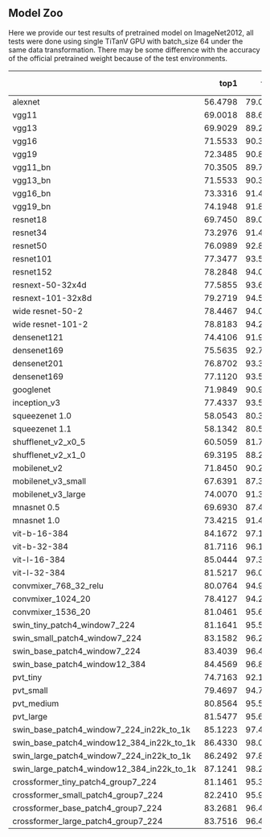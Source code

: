 ## Model Zoo
Here we provide our test results of pretrained model on ImageNet2012, all tests were done using single TiTanV GPU with batch_size 64 under the same data transformation. There may be some difference with the accuracy of the official pretrained weight because of the test environments.

|                        |    top1 |    top5 |  batch_size | image size |
|:-----------------------|--------:|--------:|------------:|-----------:|
| alexnet                | 56.4798 | 79.0281 |     64      |   224      |
| vgg11                  | 69.0018 | 88.6029 |     64      |   224      |
| vgg13                  | 69.9029 | 89.2203 |     64      |   224      |
| vgg16                  | 71.5533 | 90.3553 |     64      |   224      |
| vgg19                  | 72.3485 | 90.8488 |     64      |   224      |
| vgg11_bn               | 70.3505 | 89.7838 |     64      |   224      |
| vgg13_bn               | 71.5533 | 90.3473 |     64      |   224      |
| vgg16_bn               | 73.3316 | 91.4942 |     64      |   224      |
| vgg19_bn               | 74.1948 | 91.8139 |     64      |   224      |
| resnet18               | 69.7450 | 89.0645 |     64      |   224      |
| resnet34               | 73.2976 | 91.4102 |     64      |   224      |
| resnet50               | 76.0989 | 92.8389 |     64      |   224      |
| resnet101              | 77.3477 | 93.5342 |     64      |   224      |
| resnet152              | 78.2848 | 94.0457 |     64      |   224      |
| resnext-50-32x4d       | 77.5855 | 93.6921 |     64      |   224      |
| resnext-101-32x8d      | 79.2719 | 94.5073 |     64      |   224      |
| wide resnet-50-2       | 78.4467 | 94.0737 |     64      |   224      |
| wide resnet-101-2      | 78.8183 | 94.2775 |     64      |   224      |
| densenet121            | 74.4106 | 91.9557 |     64      |   224      |
| densenet169            | 75.5635 | 92.7949 |     64      |   224      |
| densenet201            | 76.8702 | 93.3584 |     64      |   224      |
| densenet169            | 77.1120 | 93.5422 |     64      |   224      |
| googlenet              | 71.9849 | 90.9047 |     64      |   224      |
| inception_v3           | 77.4337 | 93.5842 |     64      |   299      |
| squeezenet 1.0         | 58.0543 | 80.3848 |     64      |   224      |
| squeezenet 1.1         | 58.1342 | 80.5826 |     64      |   224      |
| shufflenet_v2_x0_5     | 60.5059 | 81.7096 |     64      |   224      |
| shufflenet_v2_x1_0     | 69.3195 | 88.2912 |     64      |   224      |
| mobilenet_v2           | 71.8450 | 90.2653 |     64      |   224      |
| mobilenet_v3_small     | 67.6391 | 87.3781 |     64      |   224      |
| mobilenet_v3_large     | 74.0070 | 91.3243 |     64      |   224      |
| mnasnet 0.5            | 69.6930 | 87.4480 |     64      |   224      |
| mnasnet 1.0            | 73.4215 | 91.4942 |     64      |   224      |
| vit-b-16-384           | 84.1672 | 97.1527 |     64      |   384      |
| vit-b-32-384           | 81.7116 | 96.1217 |     64      |   384      |
| vit-l-16-384           | 85.0444 | 97.3605 |     64      |   384      |
| vit-l-32-384           | 81.5217 | 96.0518 |     64      |   384      |
| convmixer_768_32_relu  | 80.0764 | 94.9896 |     64      |   224      |
| convmixer_1024_20      | 78.4127 | 94.2895 |     64      |   224      |
| convmixer_1536_20      | 81.0461 | 95.6194 |     64      |   224      |
| swin_tiny_patch4_window7_224  | 81.1641 | 95.5003 |  64   |   224     |
| swin_small_patch4_window7_224 | 83.1582 | 96.2376 |  64   |   224     |
| swin_base_patch4_window7_224  | 83.4039 | 96.4434 |  64   |   224     |
| swin_base_patch4_window12_384 | 84.4569 | 96.8950 |  64   |   384     |
| pvt_tiny               | 74.7163 | 92.1595 |     64      |   224      |
| pvt_small              | 79.4697 | 94.7750 |     64      |   224      |
| pvt_medium             | 80.8564 | 95.5103 |     64      |   224      |
| pvt_large              | 81.5477 | 95.6482 |     64      |   224      |
| swin_base_patch4_window7_224_in22k_to_1k   | 85.1223 | 97.4744 |  64  |  224  |
| swin_base_patch4_window12_384_in22k_to_1k  | 86.4330 | 98.0619 |  64  |  384  |
| swin_large_patch4_window7_224_in22k_to_1k  | 86.2492 | 97.8800 |  64  |  224  |
| swin_large_patch4_window12_384_in22k_to_1k | 87.1241 | 98.2326 |  64  |  224  |
| crossformer_tiny_patch4_group7_224  | 81.1461 | 95.3105 |  64  |  224  |
| crossformer_small_patch4_group7_224 | 82.2410 | 95.9579 |  64  |  224  |  
| crossformer_base_patch4_group7_224  | 83.2681 | 96.4694 |  64  |  224  |
| crossformer_large_patch4_group7_224 | 83.7516 | 96.4954 |  64  |  224  |
